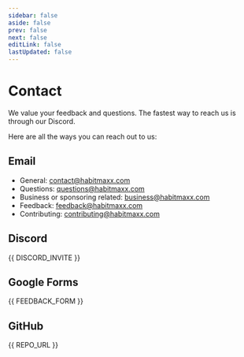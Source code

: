 ```yaml
---
sidebar: false
aside: false
prev: false
next: false
editLink: false
lastUpdated: false
---
```


<script setup>
import { DISCORD_INVITE, REPO_URL, FEEDBACK_FORM } from '../consts'
</script>

# Contact

We value your feedback and questions. The fastest way to reach us is through our <a :href="DISCORD_INVITE">Discord</a>.

Here are all the ways you can reach out to us:

## Email

-   General: contact@habitmaxx.com
-   Questions: questions@habitmaxx.com
-   Business or sponsoring related: business@habitmaxx.com
-   Feedback: feedback@habitmaxx.com
-   Contributing: contributing@habitmaxx.com

## Discord

<a target="_blank" :href="DISCORD_INVITE">{{ DISCORD_INVITE }}</a>

## Google Forms

<a target="_blank" :href="FEEDBACK_FORM">{{ FEEDBACK_FORM }}</a>

## GitHub

<a target="_blank" :href="REPO_URL">{{ REPO_URL }}</a>
